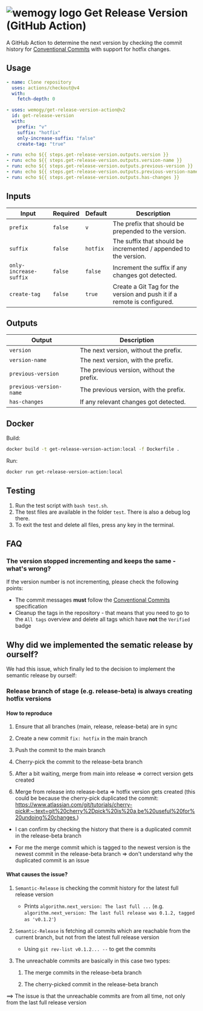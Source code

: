 # ![wemogy logo](https://wemogyimages.blob.core.windows.net/logos/wemogy-github-tiny.png) Get Release Version (GitHub Action)

A GitHub Action to determine the next version by checking the commit history
for [Conventional Commits](https://www.conventionalcommits.org/) with support for hotfix changes.

## Usage

```yaml
- name: Clone repository
  uses: actions/checkout@v4
  with:
    fetch-depth: 0

- uses: wemogy/get-release-version-action@v2
  id: get-release-version
  with:
    prefix: "v"
    suffix: "hotfix"
    only-increase-suffix: "false"
    create-tag: "true"

- run: echo ${{ steps.get-release-version.outputs.version }}
- run: echo ${{ steps.get-release-version.outputs.version-name }}
- run: echo ${{ steps.get-release-version.outputs.previous-version }}
- run: echo ${{ steps.get-release-version.outputs.previous-version-name }}
- run: echo ${{ steps.get-release-version.outputs.has-changes }}
```

## Inputs

| Input                  | Required | Default  | Description                                                             |
| ---------------------- | -------- | -------- | ----------------------------------------------------------------------- |
| `prefix`               | `false`  | `v`      | The prefix that should be prepended to the version.                     |
| `suffix`               | `false`  | `hotfix` | The suffix that should be incremented / appended to the version.        |
| `only-increase-suffix` | `false`  | `false`  | Increment the suffix if any changes got detected.                       |
| `create-tag`           | `false`  | `true`   | Create a Git Tag for the version and push it if a remote is configured. |

## Outputs

| Output                  | Description                               |
|-------------------------|-------------------------------------------|
| `version`               | The next version, without the prefix.     |
| `version-name`          | The next version, with the prefix.        |
| `previous-version`      | The previous version, without the prefix. |
| `previous-version-name` | The previous version, with the prefix.    |
| `has-changes`           | If any relevant changes got detected.     |

## Docker

Build:

```bash
docker build -t get-release-version-action:local -f Dockerfile .
```

Run:

```bash
docker run get-release-version-action:local
```

## Testing

1. Run the test script with `bash test.sh`.
2. The test files are available in the folder `test`. There is also a debug log there.
3. To exit the test and delete all files, press any key in the terminal.

## FAQ

### The version stopped incrementing and keeps the same - what's wrong?

If the version number is not incrementing, please check the following points:

- The commit messages **must** follow the [Conventional Commits](https://www.conventionalcommits.org/) specification
- Cleanup the tags in the repository - that means that you need to go to the `All tags` overview and delete all tags
  which have **not** the `Verified` badge

## Why did we implemented the sematic release by ourself?

We had this issue, which finally led to the decision to implement the semantic release by ourself:

### Release branch of stage (e.g. release-beta) is always creating hotfix versions

#### How to reproduce

1. Ensure that all branches (main, release, release-beta) are in sync

2. Create a new commit `fix: hotfix` in the main branch

3. Push the commit to the main branch

4. Cherry-pick the commit to the release-beta branch

5. After a bit waiting, merge from main into release => correct version gets created

6. Merge from release into release-beta => hotfix version gets created (this could be because the cherry-pick duplicated the commit: <https://www.atlassian.com/git/tutorials/cherry-pick#:~:text=git%20cherry%2Dpick%20is%20a,be%20useful%20for%20undoing%20changes.>)

- I can confirm by checking the history that there is a duplicated commit in the release-beta branch

- For me the merge commit which is tagged to the newest version is the newest commit in the release-beta branch => don't understand why the duplicated commit is an issue

#### What causes the issue?

1. `Semantic-Release` is checking the commit history for the latest full release version

   - Prints `algorithm.next_version: The last full ...` (e.g. `algorithm.next_version: The last full release was 0.1.2, tagged as 'v0.1.2'`)

2. `Semantic-Release` is fetching all commits which are reachable from the current branch, but not from the latest full release version

   - Using `git rev-list v0.1.2... --` to get the commits

3. The unreachable commits are basically in this case two types:

   1. The merge commits in the release-beta branch

   2. The cherry-picked commit in the release-beta branch

==> The issue is that the unreachable commits are from all time, not only from the last full release version
